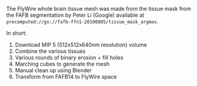 The FlyWire whole brain tissue mesh was made from the tissue mask from
the FAFB segmentation by Peter Li (Google) available at
`precomputed://gs://fafb-ffn1-20190805/tissue_mask_argmax`.

In short:
1. Download MIP 5 (512x512x640nm resolution) volume
2. Combine the various tissues
3. Various rounds of binary erosion + fill holes
4. Marching cubes to generate the mesh
5. Manual clean up using Blender
6. Transform from FAFB14 to FlyWire space

